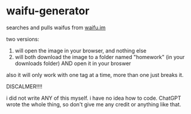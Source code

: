 # waifu-generator
searches and pulls waifus from [waifu.im](url)

two versions:

1. will open the image in your browser, and nothing else
2. will both download the image to a folder named "homework" (in your downloads folder) AND open it in your broswer

also it will only work with one tag at a time, more than one just breaks it.

DISCALMER!!!!

i did not write ANY of this myself. i have no idea how to code. ChatGPT wrote the whole thing, so don't give me any credit or anything like that.
